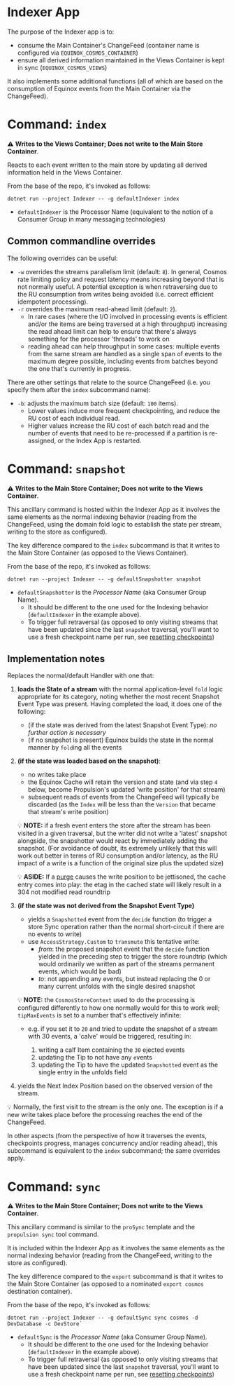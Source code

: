 # Indexer App

The purpose of the Indexer app is to:
- consume the Main Container's ChangeFeed (container name is configured via `EQUINOX_COSMOS_CONTAINER`)
- ensure all derived information maintained in the Views Container is kept in sync (`EQUINOX_COSMOS_VIEWS`)

It also implements some additional functions (all of which are based on the consumption of Equinox events from the Main Container via the ChangeFeed).

# Command: `index`

:warning: **Writes to the Views Container; Does not write to the Main Store Container**.

Reacts to each event written to the main store by updating all derived information held in the Views Container.

From the base of the repo, it's invoked as follows:

    dotnet run --project Indexer -- -g defaultIndexer index

- `defaultIndexer` is the Processor Name (equivalent to the notion of a Consumer Group in many messaging technologies)

## Common commandline overrides

The following overrides can be useful:

- `-w` overrides the streams parallelism limit (default: `8`). In general, Cosmos rate limiting policy and request latency means increasing beyond that is not normally useful. A potential exception is when retraversing due to the RU consumption from writes being avoided (i.e. correct efficient idempotent processing).
- `-r` overrides the maximum read-ahead limit (default: `2`).
  - In rare cases (where the I/O involved in processing events is efficient and/or the items are being traversed at a high throughput) increasing the read ahead limit can help to ensure that there's always something for the processor 'threads' to work on
  - reading ahead can help throughput in some cases: multiple events from the same stream are handled as a single span of events to the maximum degree possible, including events from batches beyond the one that's currently in progress.

There are other settings that relate to the source ChangeFeed (i.e. you specify them after the `index` subcommand name):

-  `-b`: adjusts the maximum batch size (default: `100` items).
   - Lower values induce more frequent checkpointing, and reduce the RU cost of each individual read.
   - Higher values increase the RU cost of each batch read and the number of events that need to be re-processed if a partition is re-assigned, or the Index App is restarted.

# Command: `snapshot`

:warning: **Writes to the Main Store Container; Does not write to the Views Container**.

This ancillary command is hosted within the Indexer App as it involves the same elements as the normal indexing behavior (reading from the ChangeFeed, using the domain fold logic to establish the state per stream, writing to the store as configured).

The key difference compared to the `index` subcommand is that it writes to the Main Store Container (as opposed to the Views Container).

From the base of the repo, it's invoked as follows:

    dotnet run --project Indexer -- -g defaultSnapshotter snapshot

- `defaultSnapshotter` is the _Processor Name_ (aka Consumer Group Name).
  - It should be different to the one used for the Indexing behavior (`defaultIndexer` in the example above).
  - To trigger full retraversal (as opposed to only visiting streams that have been updated since the last `snapshot` traversal, you'll want to use a fresh checkpoint name per run, see [resetting checkpoints](https://github.com/jet/propulsion/blob/doc/DOCUMENTATION.md#resetting-checkpoints))

## Implementation notes

Replaces the normal/default Handler with one that:
1. **loads the State of a stream** with the normal application-level `fold` logic appropriate for its category, noting whether the most recent Snapshot Event Type was present. Having completed the load, it does one of the following:
    - (if the state was derived from the latest Snapshot Event Type): _no further action is necessary_
    - (if no snapshot is present) Equinox builds the state in the normal manner by `fold`ing all the events
2. **(if the state was loaded based on the snapshot)**:
    - no writes take place
    - the Equinox Cache will retain the version and state (and via step `4` below, become Propulsion's updated 'write position' for that stream)
    - subsequent reads of events from the ChangeFeed will typically be discarded (as the `Index` will be less than the `Version` that became that stream's write position)

   :bulb: **NOTE:** if a fresh event enters the store after the stream has been visited in a given traversal, but the writer did not write a 'latest' snapshot alongside, the snapshotter would react by immediately adding the snapshot. (For avoidance of doubt, its extremely unlikely that this will work out better in terms of RU consumption and/or latency, as the RU impact of a write is a function of the original size plus the updated size)

   :bulb: **ASIDE:** If a [purge](https://github.com/jet/propulsion/blob/doc/DOCUMENTATION.md#purging) causes the write position to be jettisoned, the cache entry comes into play: the etag in the cached state will likely result in a 304 not modified read roundtrip
3. **(if the state was not derived from the Snapshot Event Type)**
    - yields a `Snapshotted` event from the `decide` function (to trigger a store Sync operation rather than the normal short-circuit if there are no events to write)
    - use `AccessStrategy.Custom` to `transmute` this tentative write:
        - _from_: the proposed snapshot event that the `decide` function yielded in the preceding step to trigger the store roundtrip (which would ordinarily we written as part of the streams permanent events, which would be bad)
        - _to_: not appending any events, but instead replacing the 0 or many current unfolds with the single desired snapshot

    :bulb: **NOTE:** the `CosmosStoreContext` used to do the processing is configured differently to how one normally would for this to work well; `tipMaxEvents` is set to a number that's effectively infinite:

      - e.g. if you set it to `20` and tried to update the snapshot of a stream with 30 events, a 'calve' would be triggered, resulting in:

        1. writing a calf Item containing the `30` ejected events
        2. updating the Tip to not have any `e`vents
        3. updating the Tip to have the updated `Snapshotted` event as the single entry in the `u`nfolds field
4. yields the Next Index Position based on the observed version of the stream.

  :bulb: Normally, the first visit to the stream is the only one. The exception is if a new write takes place before the processing reaches the end of the ChangeFeed.

In other aspects (from the perspective of how it traverses the events, checkpoints progress, manages concurrency and/or reading ahead), this subcommand is equivalent to the  `index` subcommand; the same overrides apply.

# Command: `sync`

:warning: **Writes to the Main Store Container; Does not write to the Views Container**.

This ancillary command is similar to the `proSync` template and the `propulsion sync` tool command.

It is included within the Indexer App as it involves the same elements as the normal indexing behavior (reading from the ChangeFeed, writing to the store as configured).

The key difference compared to the `export` subcommand is that it writes to the Main Store Container (as opposed to a nominated `export cosmos` destination container).

From the base of the repo, it's invoked as follows:

    dotnet run --project Indexer -- -g defaultSync sync cosmos -d DevDatabase -c DevStore`

- `defaultSync` is the _Processor Name_ (aka Consumer Group Name).
    - It should be different to the one used for the Indexing behavior (`defaultIndexer` in the example above).
    - To trigger full retraversal (as opposed to only visiting streams that have been updated since the last `snapshot` traversal, you'll want to use a fresh checkpoint name per run, see [resetting checkpoints](https://github.com/jet/propulsion/blob/doc/DOCUMENTATION.md#resetting-checkpoints))
